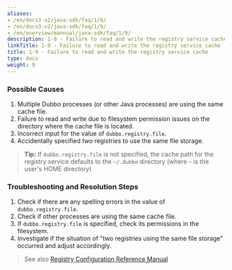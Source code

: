 ```yaml
---
aliases:
- /en/docs3-v2/java-sdk/faq/1/9/
- /en/docs3-v2/java-sdk/faq/1/9/
- /en/overview/mannual/java-sdk/faq/1/9/
description: 1-9 - Failure to read and write the registry service cache
linkTitle: 1-9 - Failure to read and write the registry service cache
title: 1-9 - Failure to read and write the registry service cache
type: docs
weight: 9
---
```







### Possible Causes
1. Multiple Dubbo processes (or other Java processes) are using the same cache file.
2. Failure to read and write due to filesystem permission issues on the directory where the cache file is located.
3. Incorrect input for the value of `dubbo.registry.file`.
4. Accidentally specified two registries to use the same file storage.

> **Tip:**
If `dubbo.registry.file` is not specified, the cache path for the registry service defaults to the `~/.dubbo` directory
(where `~` is the user's HOME directory)

### Troubleshooting and Resolution Steps
1. Check if there are any spelling errors in the value of `dubbo.registry.file`.
2. Check if other processes are using the same cache file.
3. If `dubbo.registry.file` is specified, check its permissions in the filesystem.
4. Investigate if the situation of "two registries using the same file storage" occurred and adjust accordingly.

> See also
[Registry Configuration Reference Manual](/en/overview/mannual/java-sdk/reference-manual/config/properties/#registry)

